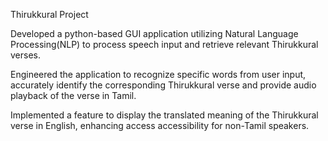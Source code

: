 Thirukkural Project 

Developed a python-based GUI application utilizing Natural Language Processing(NLP) to process speech input and retrieve relevant Thirukkural verses.

Engineered the application to recognize specific words from user input, accurately identify the corresponding Thirukkural verse and provide audio playback of the verse in Tamil.

Implemented a feature to display the translated meaning of the Thirukkural verse in English, enhancing access accessibility for non-Tamil speakers.

